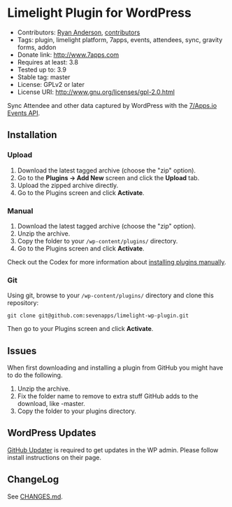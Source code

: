 # Limelight Plugin for WordPress
* Contributors: [Ryan Anderson](https://github.com/andersryanc), [contributors](https://github.com/sevenapps/limelight-wp-plugin/graphs/contributors)
* Tags: plugin, limelight platform, 7apps, events, attendees, sync, gravity forms, addon
* Donate link: http://www.7apps.com
* Requires at least: 3.8
* Tested up to: 3.9
* Stable tag: master
* License: GPLv2 or later
* License URI: http://www.gnu.org/licenses/gpl-2.0.html

Sync Attendee and other data captured by WordPress with the [7/Apps.io Events API](http://events.7apps.io/).

## Installation

### Upload

1. Download the latest tagged archive (choose the "zip" option).
2. Go to the __Plugins -> Add New__ screen and click the __Upload__ tab.
3. Upload the zipped archive directly.
4. Go to the Plugins screen and click __Activate__.

### Manual

1. Download the latest tagged archive (choose the "zip" option).
2. Unzip the archive.
3. Copy the folder to your `/wp-content/plugins/` directory.
4. Go to the Plugins screen and click __Activate__.

Check out the Codex for more information about [installing plugins manually](http://codex.wordpress.org/Managing_Plugins#Manual_Plugin_Installation).

### Git

Using git, browse to your `/wp-content/plugins/` directory and clone this repository:

`git clone git@github.com:sevenapps/limelight-wp-plugin.git`

Then go to your Plugins screen and click __Activate__.

## Issues

When first downloading and installing a plugin from GitHub you might have to do the following.

1. Unzip the archive.
2. Fix the folder name to remove to extra stuff GitHub adds to the download, like -master.
3. Copy the folder to your plugins directory.

## WordPress Updates

[GitHub Updater](https://github.com/afragen/github-updater) is required to get updates in the WP admin. Please follow install instructions on their page.

## ChangeLog

See [CHANGES.md](CHANGES.md).
